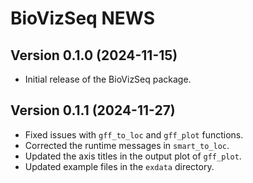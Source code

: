 # BioVizSeq NEWS 

## Version 0.1.0 (2024-11-15)

 - Initial release of the BioVizSeq package.

## Version 0.1.1 (2024-11-27)

 - Fixed issues with `gff_to_loc` and `gff_plot` functions.
 - Corrected the runtime messages in `smart_to_loc`.
 - Updated the axis titles in the output plot of `gff_plot`.
 - Updated example files in the `exdata` directory.